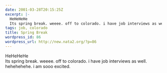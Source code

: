 ```yaml
---
date: 2001-03-28T20:15:25Z
excerpt: |-
  HeHeHeHe
  Its spring break. weeee. off to colorado. i have job interviews as well. hehehehehe. i am sooo excited.
tags: job, colorado
title: Spring Break
wordpress_id: 86
wordpress_url: http://new.nata2.org/?p=86
---
```


HeHeHeHe<br>
Its spring break. weeee. off to colorado. i have job interviews as well. hehehehehe. i am sooo excited.
